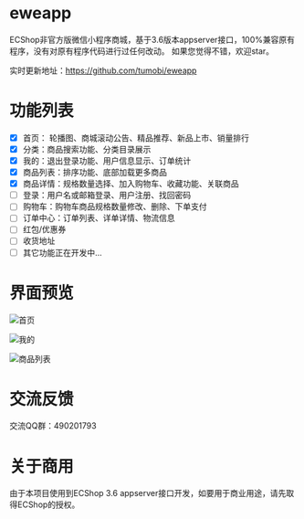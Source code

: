 # eweapp
ECShop非官方版微信小程序商城，基于3.6版本appserver接口，100%兼容原有程序，没有对原有程序代码进行过任何改动。
如果您觉得不错，欢迎star。

实时更新地址：https://github.com/tumobi/eweapp

# 功能列表
+ [x] 首页： 轮播图、商城滚动公告、精品推荐、新品上市、销量排行
+ [x] 分类：商品搜索功能、分类目录展示
+ [x] 我的：退出登录功能、用户信息显示、订单统计
+ [x] 商品列表：排序功能、底部加载更多商品
+ [x] 商品详情：规格数量选择、加入购物车、收藏功能、关联商品
+ [ ] 登录：用户名或邮箱登录、用户注册、找回密码
+ [ ] 购物车：购物车商品规格数量修改、删除、下单支付
+ [ ] 订单中心：订单列表、详单详情、物流信息
+ [ ] 红包/优惠券
+ [ ] 收货地址
+ [ ] 其它功能正在开发中...

# 界面预览

![首页](http://upload-images.jianshu.io/upload_images/3985656-ae862448d3f72f48.png?imageMogr2/auto-orient/strip%7CimageView2/2/w/1240)

![我的](http://upload-images.jianshu.io/upload_images/3985656-1669a945af436074.png?imageMogr2/auto-orient/strip%7CimageView2/2/w/1240)

![商品列表](http://upload-images.jianshu.io/upload_images/3985656-549cd2c55efae115.png?imageMogr2/auto-orient/strip%7CimageView2/2/w/1240)

# 交流反馈
交流QQ群：490201793

# 关于商用
由于本项目使用到ECShop 3.6 appserver接口开发，如要用于商业用途，请先取得ECShop的授权。
